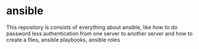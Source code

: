 # ansible
This repository is consists of everything about ansible, like how to do password less authentication from one server to another server and how to create a files, ansible playbooks, ansible roles






